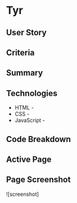 # Tyr
## User Story

## Criteria

## Summary

## Technologies 
* HTML -
* CSS -
* JavaScript -
## Code Breakdown

## Active Page

## Page Screenshot
![screenshot]
